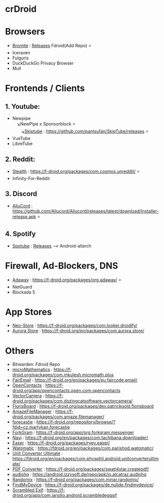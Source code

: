 # crDroid

# Browsers
* [Bromite](https://github.com/bromite/bromite) : [Releases](https://github.com/bromite/bromite/releases) Fdroid(Add Repo)  ⭐
* Iceraven 
* Fulguris 
* DuckDuckGo Privacy Browser
* Mull

# Frontends / Clients

## 1. Youtube:

* Newpipe<br>&emsp;↘️NewPipe x Sponsorblock ⭐<br>&emsp;&emsp;↘️[Skiptube](https://github.com/pantsufan/SkipTube) : https://github.com/pantsufan/SkipTube/releases ⭐
* VueTube
* LibreTube

## 2. Reddit:

* [Stealth](https://gitlab.com/cosmosapps/stealth) : https://f-droid.org/packages/com.cosmos.unreddit/ ⭐
* Infinity-For-Reddit

## 3. Discord

* [AliuCord](https://github.com/Aliucord/Aliucord) : https://github.com/Aliucord/Aliucord/releases/latest/download/Installer-release.apk ⭐

## 4. Spotify

* [Spotube](https://github.com/KRTirtho/spotube) : [Releases](https://github.com/krtirtho/spotube/releases) --> Android-allarch

# Firewall, Ad-Blockers, DNS

* [Adaway](https://github.com/AdAway/AdAway) : https://f-droid.org/packages/org.adaway/ ⭐
* NetGuard
* Blockada 5 

# App Stores

* [Neo-Store](https://github.com/NeoApplications/Neo-Store) : https://f-droid.org/packages/com.looker.droidify/
* [Aurora Store](https://gitlab.com/AuroraOSS/AuroraStore) : https://f-droid.org/en/packages/com.aurora.store/

# Others

* Bitwarden: Fdroid Repo
* [microMathematics](https://github.com/mkulesh/microMathematics) : https://f-droid.org/packages/com.mkulesh.micromath.plus
* [FairEmail](https://github.com/M66B/FairEmail) : https://f-droid.org/en/packages/eu.faircode.email/
* [OpenContacts](https://gitlab.com/sultanahamer/OpenContacts) : https://f-droid.org/app/opencontacts.open.com.opencontacts
* [VectorCamera](https://github.com/dozingcat/VectorCamera) : https://f-droid.org/packages/com.dozingcatsoftware.vectorcamera/
* [FlorisBoard](https://github.com/florisboard/florisboard) : https://f-droid.org/packages/dev.patrickgold.florisboard
* [AmazeFileManager](https://github.com/TeamAmaze/AmazeFileManager) : https://f-droid.org/packages/com.amaze.filemanager/
* [forecastie](https://github.com/martykan/forecastie) : https://f-droid.org/repository/browse/?fdid=cz.martykan.forecastie
* [ForkGram](https://github.com/Forkgram/TelegramAndroid) : https://f-droid.org/app/org.forkgram.messenger
* [Navi](https://github.com/TachibanaGeneralLaboratories/download-navi) : https://f-droid.org/en/packages/com.tachibana.downloader/
* [Easer](https://github.com/renyuneyun/Easer) : https://f-droid.org/packages/ryey.easer/
* [Watomatic](https://github.com/adeekshith/watomatic) : https://fdroid.org/en/packages/com.parishod.watomatic/
* [Unit Converter Ultimate](https://github.com/physphil/UnitConverterUltimate) : https://fdroid.org/en/packages/com.physphil.android.unitconverterultimate/
* [PDF Converter](https://github.com/Swati4star/Images-to-PDF) : https://f-droid.org/packages/swati4star.createpdf/ 
* [audiohq](https://github.com/Alcatraz323/audiohq_md2) : https://android.izzysoft.de/repo/apk/io.alcatraz.audiohq
* [Randomix](https://github.com/m-i-n-a-r/randomix) : https://f-droid.org/packages/com.minar.randomix/
* [FindMyDevice](https://gitlab.com/Nulide/findmydevice) : https://f-droid.org/packages/de.nulide.findmydevice/
* [Scrambled Exif](https://gitlab.com/juanitobananas/scrambled-exif) : https://f-droid.org/app/com.jarsilio.android.scrambledeggsif
